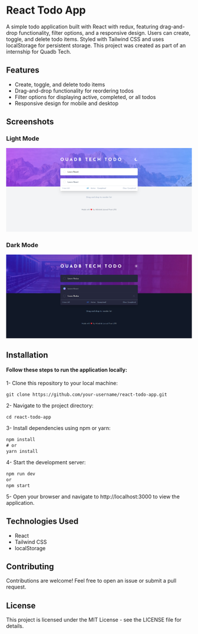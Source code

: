 # React Todo App
A simple todo application built with React with redux, featuring drag-and-drop functionality, filter options, and a responsive design. Users can create, toggle, and delete todo items. Styled with Tailwind CSS and uses localStorage for persistent storage.
This project was created as part of an internship for Quadb Tech.

## Features
- Create, toggle, and delete todo items
- Drag-and-drop functionality for reordering todos
- Filter options for displaying active, completed, or all todos
- Responsive design for mobile and desktop

## Screenshots
### Light Mode
![Screenshot](screenshot/Screenshot_white.png)
### Dark Mode
![Screenshot](screenshot/Screenshot_back.png)

## Installation

#### Follow these steps to run the application locally:

1- Clone this repository to your local machine:
```
git clone https://github.com/your-username/react-todo-app.git
```

2- Navigate to the project directory:
```
cd react-todo-app
```

3- Install dependencies using npm or yarn:
```
npm install
# or
yarn install
```

4- Start the development server:
```
npm run dev
or
npm start
```

5- Open your browser and navigate to http://localhost:3000 to view the application.

## Technologies Used

- React
- Tailwind CSS
- localStorage

## Contributing

Contributions are welcome! Feel free to open an issue or submit a pull request.

## License
This project is licensed under the MIT License - see the LICENSE file for details.
